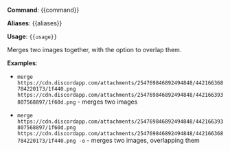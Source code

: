 **Command**: {{command}}

**Aliases**: {{aliases}}

**Usage**: `{{usage}}`


Merges two images together, with the option to overlap them.


**Examples**:

* `merge https://cdn.discordapp.com/attachments/254769846892494848/442166368784220173/1f440.png https://cdn.discordapp.com/attachments/254769846892494848/442166393807568897/1f60d.png` - merges two images

* `merge https://cdn.discordapp.com/attachments/254769846892494848/442166393807568897/1f60d.png https://cdn.discordapp.com/attachments/254769846892494848/442166368784220173/1f440.png -o` - merges two images, overlapping them
